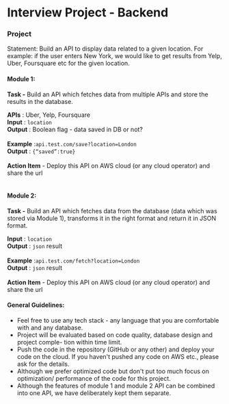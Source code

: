 # Interview Project - Backend

### Project 
Statement:
Build an API to display data related to a given location. For example: if the user enters New
York, we would like to get results from Yelp, Uber, Foursquare etc for the given location.

#### Module 1:

**Task -** Build an API which fetches data from multiple APIs and store the results in the database. 

**APIs** : Uber, Yelp, Foursquare <br>
**Input** : `location`<br>
**Output** : Boolean flag - data saved in DB or not?<br>
<br>
**Example** :`api.test.com/save?location=London`<br>
**Output** : `{“saved”:true}`<br>
<br>
**Action Item** - Deploy this API on AWS cloud (or any cloud operator) and share the url <br>
<br>
#### Module 2:

**Task -** Build an API which fetches data from the database (data which was stored via Module 1), transforms it in the right format and return it in JSON format.<br>

**Input** : `location`<br>
**Output** : `json` result<br>
<br>
**Example** :`api.test.com/fetch?location=London`<br>
**Output** : `json` result <br>
<br>
**Action Item** - Deploy this API on AWS cloud (or any cloud operator) and share the url <br>

#### General Guidelines:


- Feel free to use any tech stack - any language that you are comfortable with and any
database.
- Project will be evaluated based on code quality, database design and project comple-
tion within time limit.
- Push the code in the repository (GitHub or any other) and deploy your code on the
cloud. If you haven't pushed any code on AWS etc., please ask for the details. 
- Although we prefer optimized code but don't put too much focus on optimization/
performance of the code for this project.
- Although the features of module 1 and module 2 API can be combined into one API,
we have deliberately kept them separate. 


